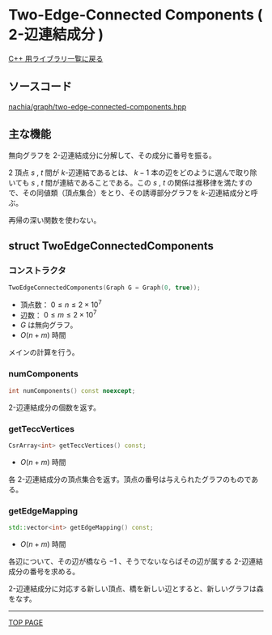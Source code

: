 # Two-Edge-Connected Components ( 2-辺連結成分 )

[C++ 用ライブラリ一覧に戻る](../index.md)

## ソースコード

[nachia/graph/two-edge-connected-components.hpp](https://github.com/NachiaVivias/cp-library/blob/main/Cpp/Include/nachia/graph/two-edge-connected-components.hpp)

## 主な機能

無向グラフを $2$-辺連結成分に分解して、その成分に番号を振る。

$2$ 頂点 $s$ , $t$ 間が $k$-辺連結であるとは、 $k-1$ 本の辺をどのように選んで取り除いても $s$ , $t$ 間が連結であることである。この $s$ , $t$ の関係は推移律を満たすので、その同値類（頂点集合）をとり、その誘導部分グラフを $k$-辺連結成分と呼ぶ。

再帰の深い関数を使わない。

## struct TwoEdgeConnectedComponents

### コンストラクタ

```c++
TwoEdgeConnectedComponents(Graph G = Graph(0, true));
```

- 頂点数： $0 \leq n \leq 2 \times 10^7$
- 辺数： $0 \leq m \leq 2 \times 10^7$
- $G$ は無向グラフ。
- $O(n + m)$ 時間

メインの計算を行う。

### numComponents

```c++
int numComponents() const noexcept;
```

$2$-辺連結成分の個数を返す。

### getTeccVertices

```c++
CsrArray<int> getTeccVertices() const;
```

- $O(n + m)$ 時間

各 $2$-辺連結成分の頂点集合を返す。頂点の番号は与えられたグラフのものである。

### getEdgeMapping

```c++
std::vector<int> getEdgeMapping() const;
```

- $O(n + m)$ 時間

各辺について、その辺が橋なら $-1$ 、そうでないならばその辺が属する $2$-辺連結成分の番号を求める。

$2$-辺連結成分に対応する新しい頂点、橋を新しい辺とすると、新しいグラフは森をなす。

---

[TOP PAGE](https://nachiavivias.github.io/cp-library/)


<script type="text/x-mathjax-config">MathJax.Hub.Config({tex2jax:{inlineMath:[['\$','\$']],processEscapes:true},CommonHTML: {matchFontHeight:false}});</script>
<script type="text/javascript" async src="https://cdnjs.cloudflare.com/ajax/libs/mathjax/2.7.1/MathJax.js?config=TeX-MML-AM_CHTML"></script>
